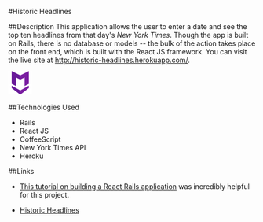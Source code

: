 #Historic Headlines

##Description
This application allows the user to enter a date and see the top ten headlines from that day's *New York Times*. Though the app is built on Rails, there is no database or models -- the bulk of the action takes place on the front end, which is built with the React JS framework. You can visit the live site at <http://historic-headlines.herokuapp.com/>.

![screenshot](https://github.com/adam-p/markdown-here/raw/master/src/common/images/icon48.png "Logo Title Text 1")

##Technologies Used
* Rails
* React JS
* CoffeeScript
* New York Times API
* Heroku

##Links
* [This tutorial on building a React Rails application](https://www.airpair.com/reactjs/posts/reactjs-a-guide-for-rails-developers) was incredibly helpful for this project.

* [Historic Headlines](http://historic-headlines.herokuapp.com/)